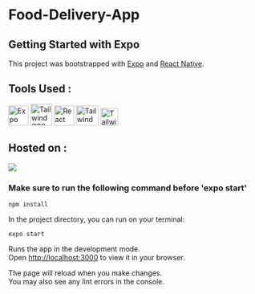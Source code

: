 # Food-Delivery-App

## Getting Started with Expo

This project was bootstrapped with [Expo](https://docs.expo.dev/) and [React Native](https://reactnative.dev/).

## Tools Used :

<img alt="Expo" src="https://github.com/expo/expo/raw/main/.github/resources/banner.png" width="40" height="40" >
<img alt="Tailwind CSS" src="https://avatars.githubusercontent.com/u/67109815?s=200&v=4" width="43" height="43" >
<img src="https://d33wubrfki0l68.cloudfront.net/554c3b0e09cf167f0281fda839a5433f2040b349/ecfc9/img/header_logo.svg" alt="React Native" width="40" height="40">
<img src="https://nativewind.dev/img/logo.svg" alt="Tailwind CSS" width="45" height="40">
<img src="https://upload.wikimedia.org/wikipedia/commons/thumb/9/99/Unofficial_JavaScript_logo_2.svg/480px-Unofficial_JavaScript_logo_2.svg.png" alt="Tailwind CSS" width="35" height="35">


## Hosted on : 
[![](https://skillicons.dev/icons?i=netlify)](https://www.netlify.com/)


### Make sure to run the following command before 'expo start'

```npm install```


In the project directory, you can run on your terminal:

```expo start```

Runs the app in the development mode.\
Open [http://localhost:3000](http://localhost:3000) to view it in your browser.

The page will reload when you make changes.\
You may also see any lint errors in the console.
